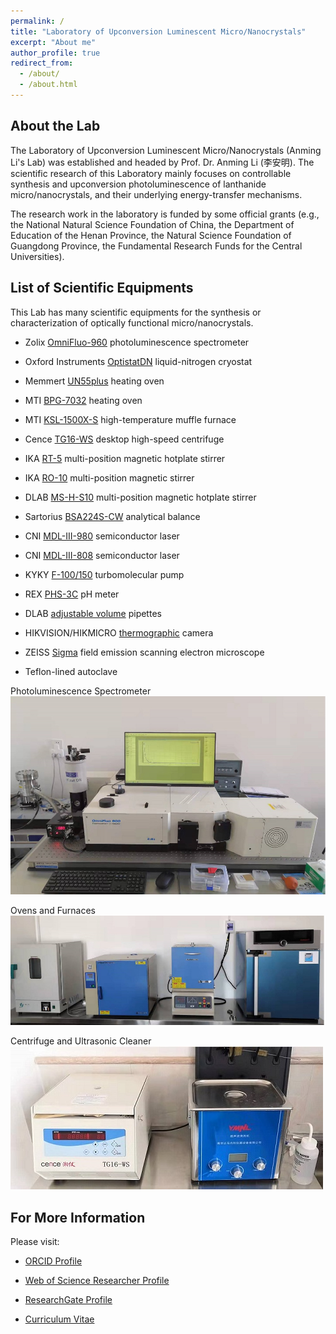 ```yaml
---
permalink: /
title: "Laboratory of Upconversion Luminescent Micro/Nanocrystals"
excerpt: "About me"
author_profile: true
redirect_from: 
  - /about/
  - /about.html
---
```


About the Lab
------

The Laboratory of Upconversion Luminescent Micro/Nanocrystals (Anming Li's Lab) was established and headed by Prof. Dr. Anming Li (李安明). The scientific research of this Laboratory mainly focuses on controllable synthesis and upconversion photoluminescence of lanthanide micro/nanocrystals, and their underlying energy-transfer mechanisms.

The research work in the laboratory is funded by some official grants (e.g., the National Natural Science Foundation of China, the Department of Education of the Henan Province, the Natural Science Foundation of Guangdong Province, the Fundamental Research Funds for the Central Universities).

List of Scientific Equipments
------
This Lab has many scientific equipments for the synthesis or characterization of optically functional micro/nanocrystals.

* Zolix [OmniFluo-960](https://www.zolix.com.cn/en/prodcon_370_373_770.html) photoluminescence spectrometer

* Oxford Instruments [OptistatDN](https://andor.oxinst.com/products/optical-cryostats-for-spectroscopy) liquid-nitrogen cryostat

* Memmert [UN55plus](https://www.memmert.com/products/heating-drying-ovens/universal-oven/UN55plus/) heating oven

* MTI [BPG-7032](http://www.kjmti.com/product/16701.html) heating oven

* MTI [KSL-1500X-S](http://www.kjmti.com/product/16882.html) high-temperature muffle furnace

* Cence [TG16-WS](http://www.lxjxy.com/product/37.html) desktop high-speed centrifuge

* IKA [RT-5](https://www.ika.com/en/Products-Lab-Eq/Magnetic-Stirrers-Hot-Plate-Lab-Mixer-Stirrer-Blender-csp-188/RT-5-cpdt-3690600/) multi-position magnetic hotplate stirrer

* IKA [RO-10](https://www.ika.com/en/Products-Lab-Eq/Magnetic-Stirrers-Hot-Plate-Lab-Mixer-Stirrer-Blender-csp-188/RO-10-cpdt-3691000/) multi-position magnetic stirrer

* DLAB [MS-H-S10](http://www.dlabsci.com/english/cplb/HotPlate/Magnetic_Stirrer/2018/0120/229.html) multi-position magnetic hotplate stirrer

* Sartorius [BSA224S-CW](https://www.sartorius.com/en/products/weighing/laboratory-balances/analytical-lab-balance) analytical balance

* CNI [MDL-III-980](http://www.cnilaser.com/C-infrared_laser980.htm) semiconductor laser

* CNI [MDL-III-808](http://www.cnilaser.com/C-infrared_laser808.htm) semiconductor laser

* KYKY [F-100/150](http://www.kyky.com.cn/content/details97_834.html) turbomolecular pump

* REX [PHS-3C](http://www.lei-ci.com/product/329.html) pH meter 
 
* DLAB [adjustable volume](http://www.dlabsci.com/english/cplb/HotPlate/2022/1229/1115.html) pipettes

* HIKVISION/HIKMICRO [thermographic](https://www.hikmicrotech.com/en/thermography) camera

* ZEISS [Sigma](https://www.zeiss.com/microscopy/int/products/scanning-electron-microscopes/sigma.html) field emission scanning electron microscope
 
* Teflon-lined autoclave

Photoluminescence Spectrometer
![Spectrometer](/images/spectrometer.jpg)

Ovens and Furnaces
![Ovens](/images/ovens.jpg)

Centrifuge and Ultrasonic Cleaner
![Centrifuge](/images/centrifugate.jpg)

For More Information
------
Please visit:

* [ORCID Profile](https://orcid.org/0000-0003-1344-3460)

* [Web of Science Researcher Profile](https://www.webofscience.com/wos/author/rid/AAY-4215-2021)

* [ResearchGate Profile](https://www.researchgate.net/profile/Anming-Li)

* [Curriculum Vitae](/cv/) 
